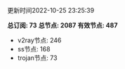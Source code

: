 更新时间2022-10-25 23:25:39

**总订阅: 73**
**总节点: 2087**
**有效节点: 487**
- v2ray节点: 246
- ss节点: 168
- trojan节点: 73
